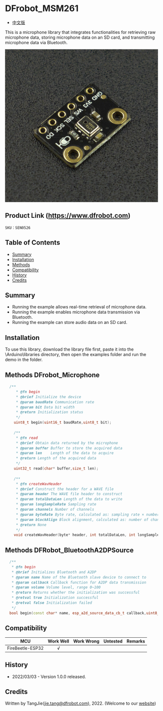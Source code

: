 # DFrobot_MSM261
- [中文版](README_CN.md)

This is a microphone library that integrates functionalities for retrieving raw microphone data, storing microphone data on an SD card, and transmitting microphone data via Bluetooth.

![Product Effect Images](resources/images/SEN0526.png)


## Product Link (https://www.dfrobot.com)

    SKU：SEN0526

## Table of Contents

* [Summary](#summary)
* [Installation](#installation)
* [Methods](#methods)
* [Compatibility](#compatibility)
* [History](#history)
* [Credits](#credits)

## Summary

* Running the example allows real-time retrieval of microphone data.
* Running the example enables microphone data transmission via Bluetooth.
* Running the example can store audio data on an SD card.

## Installation

To use this library, download the library file first, paste it into the \Arduino\libraries directory, then open the examples folder and run the demo in the folder.

## Methods DFrobot_Microphone

```C++
  /**
     * @fn begin
     * @brief Initialize the device
     * @param baudRate Communication rate
     * @param bit Data bit width
     * @return Initialization status
     */
    uint8_t begin(uint16_t baudRate,uint8_t bit);

    /**
     * @fn read
     * @brief Obtain data returned by the microphone
     * @param buffer Buffer to store the acquired data
     * @param len    Length of the data to acquire
     * @return Length of the acquired data
     */
    uint32_t read(char* buffer,size_t len);

    /**
     * @fn createWavHeader
     * @brief Construct the header for a WAVE file
     * @param header The WAVE file header to construct
     * @param totalDataLen Length of the data to write
     * @param longSampleRate Sampling rate
     * @param channels Number of channels
     * @param byteRate Byte rate, calculated as: sampling rate × number of channels × data bit width ÷ 8
     * @param blockAlign Block alignment, calculated as: number of channels × data bit width ÷ 8
     * @return None
     */
    void createWavHeader(byte* header, int totalDataLen, int longSampleRate, uint8_t channels, int byteRate, uint8_t blockAlign);
```
## Methods DFRobot_BluetoothA2DPSource
```C++
  /**
   * @fn begin
   * @brief Initializes Bluetooth and A2DP
   * @param name Name of the Bluetooth slave device to connect to
   * @param callback Callback function for A2DP data transmission
   * @param volume Volume level, range 0~100
   * @return Returns whether the initialization was successful
   * @retval true Initialization successful
   * @retval false Initialization failed
   */
  bool begin(const char* name, esp_a2d_source_data_cb_t callback,uint8_t volume);

```

## Compatibility
MCU                | Work Well    | Work Wrong   | Untested    | Remarks
------------------ | :----------: | :----------: | :---------: | :----:
FireBeetle-ESP32   |      √       |              |             |



## History

- 2022/03/03 - Version 1.0.0 released.

## Credits

Written by TangJie(jie.tang@dfrobot.com), 2022. (Welcome to our [website](https://www.dfrobot.com/))





